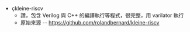 

* çkleine-riscv 
    * 讚，包含 Verilog 與 C++ 的編譯執行等程式，很完整，用 varilator 執行
    * 原始來源 -- https://github.com/rolandbernard/kleine-riscv
